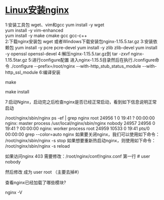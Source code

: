 # [Linux安装nginx](https://www.cnblogs.com/tangqiu/p/9812078.html)

1:安装工具包 wget、vim和gcc
yum install -y wget  
yum install -y vim-enhanced  
yum install -y make cmake gcc gcc-c++  
2:下载nginx安装包
wget 或者Windows下载安装包nginx-1.15.5.tar.gz
3:安装依赖包
yum install -y pcre pcre-devel
yum install -y zlib zlib-devel
yum install -y openssl openssl-devel
4:解压nginx-1.15.5.tar.gz到
tar -zxvf nginx-1.15.5tar.gz 
5:进行configure配置
进入nginx-1.15.5目录然后在执行./configure命令
 ./configure --prefix=/root/nginx --with-http_stub_status_module --with-http_ssl_module
6:编译安装

 make

make install

7:启动Nginx，启动完之后检查nginx是否已经正常启动，看到如下信息说明正常启动

/root/nginx/sbin/nginx
ps -ef | grep nginx
root     24956     1  0 19:41 ?        00:00:00 nginx: master process /usr/local/nginx/sbin/nginx
nobody   24957 24956  0 19:41 ?        00:00:00 nginx: worker process
root     24959 10533  0 19:41 pts/0    00:00:00 grep --color=auto nginx
如果要关闭nginx，我们可以使用如下命令：
 /root/nginx/sbin/nginx -s stop
如果想要重新热启动nginx，则使用如下命令：
/root/nginx/sbin/nginx -s reload

 

如果访问nginx 403 需要修改：/root/nginx/conf/nginx.conf  第一行 # user nobody

然后修改 成为 user root  （主要去掉#）



查看nginx已经加载了哪些模块?

nginx -V

